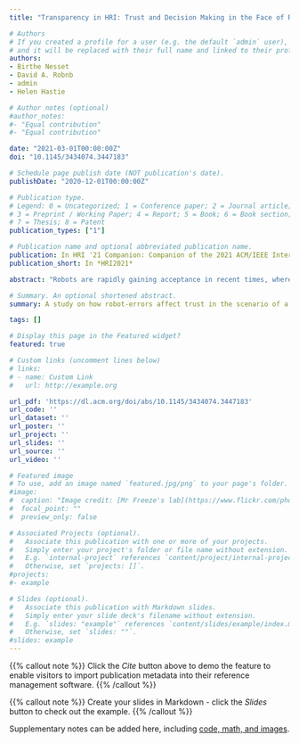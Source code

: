 ```yaml
---
title: "Transparency in HRI: Trust and Decision Making in the Face of Robot Errors"

# Authors
# If you created a profile for a user (e.g. the default `admin` user), write the username (folder name) here
# and it will be replaced with their full name and linked to their profile.
authors:
- Birthe Nesset
- David A. Robnb
- admin
- Helen Hastie

# Author notes (optional)
#author_notes:
#- "Equal contribution"
#- "Equal contribution"

date: "2021-03-01T00:00:00Z"
doi: "10.1145/3434074.3447183"

# Schedule page publish date (NOT publication's date).
publishDate: "2020-12-01T00:00:00Z"

# Publication type.
# Legend: 0 = Uncategorized; 1 = Conference paper; 2 = Journal article;
# 3 = Preprint / Working Paper; 4 = Report; 5 = Book; 6 = Book section;
# 7 = Thesis; 8 = Patent
publication_types: ["1"]

# Publication name and optional abbreviated publication name.
publication: In HRI '21 Companion: Companion of the 2021 ACM/IEEE International Conference on Human-Robot Interaction
publication_short: In *HRI2021*

abstract: "Robots are rapidly gaining acceptance in recent times, where the general public, industry and researchers are starting to understand the utility of robots, for example for delivery to homes or in hospitals. However, it is key to understand how to instil the appropriate amount of trust in the user. One aspect of a trustworthy system is its ability to explain actions and be transparent, especially in the face of potentially serious errors. Here, we study the various aspects of transparency of interaction and its effect in a scenario where a robot is performing triage when a suspected Covid-19 patient arrives at a hospital. Our findings consolidate prior work showing a main effect of robot errors on trust, but also showing that this is dependent on the level of transparency. Furthermore, our findings indicate that high interaction transparency leads to participants making better informed decisions on their health based on their interaction. Such findings on transparency could inform interaction design and thus lead to greater adoption of robots in key areas, such as health and well-being."

# Summary. An optional shortened abstract.
summary: A study on how robot-errors affect trust in the scenario of a COVID-19 triage.

tags: []

# Display this page in the Featured widget?
featured: true

# Custom links (uncomment lines below)
# links:
# - name: Custom Link
#   url: http://example.org

url_pdf: 'https://dl.acm.org/doi/abs/10.1145/3434074.3447183'
url_code: ''
url_dataset: ''
url_poster: ''
url_project: ''
url_slides: ''
url_source: ''
url_video: ''

# Featured image
# To use, add an image named `featured.jpg/png` to your page's folder.
#image:
#  caption: "Image credit: [Mr Freeze's lab](https://www.flickr.com/photos/9842867@N04/8560981360)"
#  focal_point: ""
#  preview_only: false

# Associated Projects (optional).
#   Associate this publication with one or more of your projects.
#   Simply enter your project's folder or file name without extension.
#   E.g. `internal-project` references `content/project/internal-project/index.md`.
#   Otherwise, set `projects: []`.
#projects:
#- example

# Slides (optional).
#   Associate this publication with Markdown slides.
#   Simply enter your slide deck's filename without extension.
#   E.g. `slides: "example"` references `content/slides/example/index.md`.
#   Otherwise, set `slides: ""`.
#slides: example
---
```


{{% callout note %}}
Click the *Cite* button above to demo the feature to enable visitors to import publication metadata into their reference management software.
{{% /callout %}}

{{% callout note %}}
Create your slides in Markdown - click the *Slides* button to check out the example.
{{% /callout %}}

Supplementary notes can be added here, including [code, math, and images](https://wowchemy.com/docs/writing-markdown-latex/).
